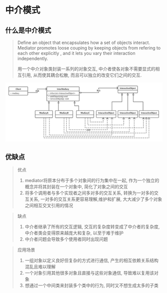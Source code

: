 # 中介模式

## 什么是中介模式

> Define   an object  that   encapsulates   how  a  set   of  objects   interact.  Mediator   promotes  loose   couping  by  keeping   objects   from   refering  to  each  other  explicitly  ,  and  it  lets  you  vary   their  interaction   independently.
>
> 用一个中介对象类封装一系列的对象交互, 中介者使各对象不需要显式的相互引用,  从而使其耦合松散,  而且可以独立的改变它们之间的交互.

![](./image/designpattern/InterMediary.png)

## 优缺点

> 优点
>
> 1. mediator将原本分布于多个对象间的行为集中在一起, 作为一个独立的概念并将其封装在一个对象中, 简化了对象之间的交互
> 2. 将多个调用者与多个实现者之间多对多的交互关系, 转换为一对多的交互关系, 一对多的交互关系更容易理解,维护和扩展, 大大减少了多个对象之间相互交叉引用的情况

> 缺点
>
> 1. 中介者继承了所有的交互逻辑, 交互的复杂度转变成了中介者的复杂度, 中介者类会变得原来越庞大和复杂, 以至于难于维护
> 2. 中介者问题会导致多个使用者同时出现问题

> 应用场景
>
> 1. 一组对象以定义良好但复杂的方式进行通信,  产生的相互依赖关系结构混乱且难以理解
> 2. 一个对象引用其他很多对象且直接与这些对象通信, 导致难以复用该对象
> 3. 想通过一个中间类来封装多个类中的行为, 同时又不想生成太多的子类



































































